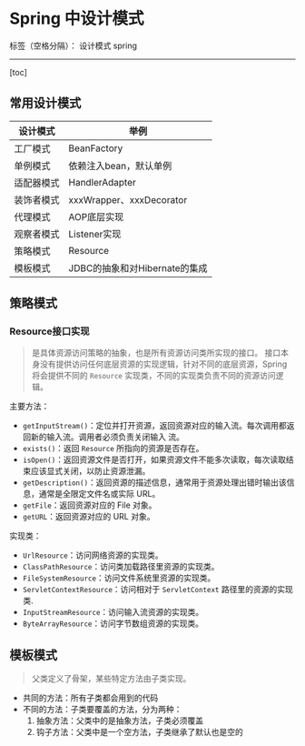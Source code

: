 # Spring 中设计模式

标签（空格分隔）： 设计模式 spring

---

[toc]

## 常用设计模式

|设计模式|举例|
|---|---|
|工厂模式|BeanFactory|
|单例模式|依赖注入bean，默认单例|
|适配器模式|HandlerAdapter|
|装饰者模式|xxxWrapper、xxxDecorator|
|代理模式|AOP底层实现|
|观察者模式|Listener实现|
|策略模式|Resource|
|模板模式|JDBC的抽象和对Hibernate的集成|

## 策略模式

### Resource接口实现
> 是具体资源访问策略的抽象，也是所有资源访问类所实现的接口。
> 接⼝本⾝没有提供访问任何底层资源的实现逻辑，针对不同的底层资源，Spring 将会提供不同的 `Resource` 实现类，不同的实现类负责不同的资源访问逻辑。

主要方法：

- `getInputStream()`：定位并打开资源，返回资源对应的输⼊流。每次调⽤都返回新的输⼊流。调⽤者必须负责关闭输⼊
流。
- `exists()`：返回 `Resource` 所指向的资源是否存在。
- `isOpen()`：返回资源⽂件是否打开，如果资源⽂件不能多次读取，每次读取结束应该显式关闭，以防⽌资源泄漏。
- `getDescription()`：返回资源的描述信息，通常⽤于资源处理出错时输出该信息，通常是全限定⽂件名或实际 URL。
- `getFile`：返回资源对应的 File 对象。
- `getURL`：返回资源对应的 URL 对象。

实现类：

- `UrlResource`：访问⽹络资源的实现类。
- `ClassPathResource`：访问类加载路径⾥资源的实现类。
- `FileSystemResource`：访问⽂件系统⾥资源的实现类。
- `ServletContextResource`：访问相对于 `ServletContext` 路径⾥的资源的实现类.
- `InputStreamResource`：访问输⼊流资源的实现类。
- `ByteArrayResource`：访问字节数组资源的实现类。

## 模板模式
> ⽗类定义了⻣架，某些特定⽅法由⼦类实现。

- 共同的⽅法：所有⼦类都会⽤到的代码
- 不同的⽅法：⼦类要覆盖的⽅法，分为两种：
    1. 抽象⽅法：⽗类中的是抽象⽅法，⼦类必须覆盖
    1. 钩⼦⽅法：⽗类中是⼀个空⽅法，⼦类继承了默认也是空的

